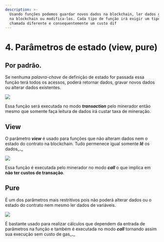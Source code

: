```yaml
---
description: >-
  Usando funções podemos guardar novos dados na blockchain, ler dados guardados
  na blockchain ou modifica-los. Cada tipo de função irá exigir um tipo de
  chamada diferente e consequentemente um custo dif
---
```


# 4. Parâmetros de estado (view, pure)

## Por padrão.

Se nenhuma _palavra-chave_ de definição de estado for passada essa função terá todos os acessos, poderá retornar dados, gravar novos dados ou alterar dados existentes.

![](<../.gitbook/assets/image (52).png>)

Essa função será executada no modo _**transaction**_ pelo minerador então mesmo que somente faça leitura de dados irá custar taxa de mineração.

## View

O parâmetro _**view**_ é usado para funções que não alteram dados nem o estado do contrato na blockchain. Tudo permenece igual somente _**lê**_ os dados\_**.**\_

![](<../.gitbook/assets/image (14).png>)

Essa função é executada pelo minerador no modo _**call**_ o que implica em **não ter custos de transação**.

## Pure

É um dos parâmetros mais restritivos pois não poderá alterar dados ou o estado do contrato nem mesmo ler dados de variáveis.

![](<../.gitbook/assets/image (109).png>)

É bastante usado para realizar cálculos que dependem da entrada de parâmetros na função e também é executada no modo _**call**_ tornando assim sua execução sem custo de gas\_**.**\_
